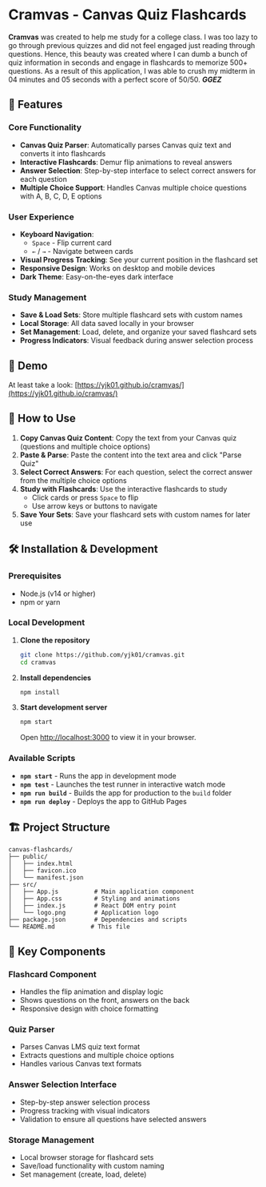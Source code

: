 # Cramvas - Canvas Quiz Flashcards

**Cramvas** was created to help me study for a college class. I was too lazy to go through previous quizzes and did not feel engaged just reading through questions. Hence, this beauty was created where I can dumb a bunch of quiz information in seconds and engage in flashcards to memorize 500+ questions. As a result of this application, I was able to crush my midterm in 04 minutes and 05 seconds with a perfect score of 50/50. _**GGEZ**_

## 🌟 Features

### Core Functionality

- **Canvas Quiz Parser**: Automatically parses Canvas quiz text and converts it into flashcards
- **Interactive Flashcards**: Demur flip animations to reveal answers
- **Answer Selection**: Step-by-step interface to select correct answers for each question
- **Multiple Choice Support**: Handles Canvas multiple choice questions with A, B, C, D, E options

### User Experience

- **Keyboard Navigation**:
  - `Space` - Flip current card
  - `←` / `→` - Navigate between cards
- **Visual Progress Tracking**: See your current position in the flashcard set
- **Responsive Design**: Works on desktop and mobile devices
- **Dark Theme**: Easy-on-the-eyes dark interface

### Study Management

- **Save & Load Sets**: Store multiple flashcard sets with custom names
- **Local Storage**: All data saved locally in your browser
- **Set Management**: Load, delete, and organize your saved flashcard sets
- **Progress Indicators**: Visual feedback during answer selection process

## 🚀 Demo

At least take a look: [https://yjk01.github.io/cramvas/](https://yjk01.github.io/cramvas/)

## 📖 How to Use

1. **Copy Canvas Quiz Content**: Copy the text from your Canvas quiz (questions and multiple choice options)
2. **Paste & Parse**: Paste the content into the text area and click "Parse Quiz"
3. **Select Correct Answers**: For each question, select the correct answer from the multiple choice options
4. **Study with Flashcards**: Use the interactive flashcards to study
   - Click cards or press `Space` to flip
   - Use arrow keys or buttons to navigate
5. **Save Your Sets**: Save your flashcard sets with custom names for later use

## 🛠️ Installation & Development

### Prerequisites

- Node.js (v14 or higher)
- npm or yarn

### Local Development

1. **Clone the repository**

   ```bash
   git clone https://github.com/yjk01/cramvas.git
   cd cramvas
   ```

2. **Install dependencies**

   ```bash
   npm install
   ```

3. **Start development server**
   ```bash
   npm start
   ```
   Open [http://localhost:3000](http://localhost:3000) to view it in your browser.

### Available Scripts

- **`npm start`** - Runs the app in development mode
- **`npm test`** - Launches the test runner in interactive watch mode
- **`npm run build`** - Builds the app for production to the `build` folder
- **`npm run deploy`** - Deploys the app to GitHub Pages

## 🏗️ Project Structure

```
canvas-flashcards/
├── public/
│   ├── index.html
│   ├── favicon.ico
│   └── manifest.json
├── src/
│   ├── App.js          # Main application component
│   ├── App.css         # Styling and animations
│   ├── index.js        # React DOM entry point
│   └── logo.png        # Application logo
├── package.json        # Dependencies and scripts
└── README.md          # This file
```

## 🎨 Key Components

### Flashcard Component

- Handles the flip animation and display logic
- Shows questions on the front, answers on the back
- Responsive design with choice formatting

### Quiz Parser

- Parses Canvas LMS quiz text format
- Extracts questions and multiple choice options
- Handles various Canvas text formats

### Answer Selection Interface

- Step-by-step answer selection process
- Progress tracking with visual indicators
- Validation to ensure all questions have selected answers

### Storage Management

- Local browser storage for flashcard sets
- Save/load functionality with custom naming
- Set management (create, load, delete)
